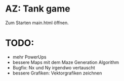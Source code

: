 # AZ: Tank game

Zum Starten main.html öffnen.


# TODO:
- mehr PowerUps
- bessere Maps mit dem Maze Generation Algorithm
- Bugfix: Nx und Ny irgendwo vertauscht
- bessere Grafiken: Vektorgrafiken zeichnen
